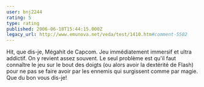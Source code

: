 ```yaml
---
user: bnj2244
rating: 5
type: rating
published: 2006-06-18T15:44:15.000Z
legacy_url: http://www.emunova.net/veda/test/1410.htm#comment-5502
---
```

Hit, que dis-je, Mégahit de Capcom. Jeu immédiatement immersif et ultra addictif. On y revient assez souvent. Le seul problème est qu'il faut connaître le jeu sur le bout des doigts (ou alors avoir la dextérité de Flash) pour ne pas se faire avoir par les ennemis qui surgissent comme par magie. Que du bon vous dis-je!